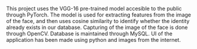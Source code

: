 This project uses the VGG-16 pre-trained model accesible to the public through PyTorch. The model is used for extracting features from the image of the face, and then uses cosine similarity to identify whether the identity already exists in our database. Capturing of the image of the face is done through OpenCV. Database is maintained through MySQL. UI of the application has been made using python and images from the internet.
